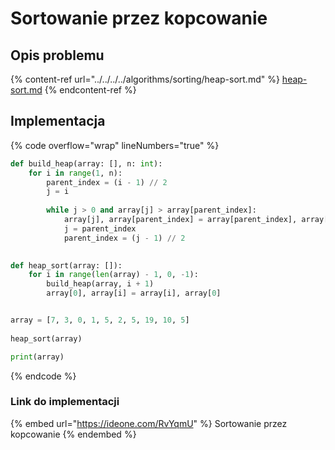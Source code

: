 # Sortowanie przez kopcowanie

## Opis problemu

{% content-ref url="../../../../algorithms/sorting/heap-sort.md" %}
[heap-sort.md](../../../../algorithms/sorting/heap-sort.md)
{% endcontent-ref %}

## Implementacja

{% code overflow="wrap" lineNumbers="true" %}
```python
def build_heap(array: [], n: int):
    for i in range(1, n):
        parent_index = (i - 1) // 2
        j = i
        
        while j > 0 and array[j] > array[parent_index]:
            array[j], array[parent_index] = array[parent_index], array[j]
            j = parent_index
            parent_index = (j - 1) // 2
            

def heap_sort(array: []):
    for i in range(len(array) - 1, 0, -1):
        build_heap(array, i + 1)
        array[0], array[i] = array[i], array[0]


array = [7, 3, 0, 1, 5, 2, 5, 19, 10, 5]
    
heap_sort(array)

print(array)
```
{% endcode %}

### Link do implementacji

{% embed url="https://ideone.com/RvYqmU" %}
Sortowanie przez kopcowanie
{% endembed %}